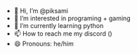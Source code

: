 - 👋 Hi, I’m @piksami
- 👀 I’m interested in programing + gaming
- 🌱 I’m currently learning python
- 📫 How to reach me my discord ()
- 😄 Pronouns: he/him

<!---
piksami/piksami is a ✨ special ✨ repository because its `README.md` (this file) appears on your GitHub profile.
You can click the Preview link to take a look at your changes.
--->
